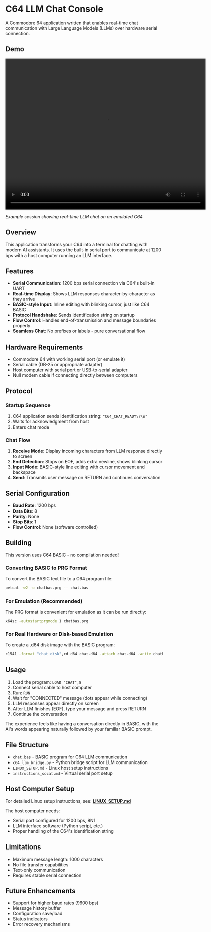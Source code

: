 # C64 LLM Chat Console

A Commodore 64 application written that enables real-time chat communication with Large Language Models (LLMs) over hardware serial connection.

## Demo

<video width="640" height="480" controls>
  <source src="docs/jack.mp4" type="video/mp4">
  Your browser does not support the video tag.
</video>

*Example session showing real-time LLM chat on an emulated C64*

## Overview

This application transforms your C64 into a terminal for chatting with modern AI assistants. It uses the built-in serial port to communicate at 1200 bps with a host computer running an LLM interface.

## Features

- **Serial Communication**: 1200 bps serial connection via C64's built-in UART
- **Real-time Display**: Shows LLM responses character-by-character as they arrive
- **BASIC-style Input**: Inline editing with blinking cursor, just like C64 BASIC
- **Protocol Handshake**: Sends identification string on startup
- **Flow Control**: Handles end-of-transmission and message boundaries properly
- **Seamless Chat**: No prefixes or labels - pure conversational flow

## Hardware Requirements

- Commodore 64 with working serial port (or emulate it)
- Serial cable (DB-25 or appropriate adapter)
- Host computer with serial port or USB-to-serial adapter
- Null modem cable if connecting directly between computers

## Protocol

### Startup Sequence
1. C64 application sends identification string: `"C64_CHAT_READY\r\n"`
2. Waits for acknowledgment from host
3. Enters chat mode

### Chat Flow
1. **Receive Mode**: Display incoming characters from LLM response directly to screen
2. **End Detection**: Stops on EOF, adds extra newline, shows blinking cursor
3. **Input Mode**: BASIC-style line editing with cursor movement and backspace
4. **Send**: Transmits user message on RETURN and continues conversation

## Serial Configuration

- **Baud Rate**: 1200 bps
- **Data Bits**: 8
- **Parity**: None
- **Stop Bits**: 1
- **Flow Control**: None (software controlled)

## Building

This version uses C64 BASIC - no compilation needed!

### Converting BASIC to PRG Format

To convert the BASIC text file to a C64 program file:

```bash
petcat -w2 -o chatbas.prg -- chat.bas
```

### For Emulation (Recommended)

The PRG format is convenient for emulation as it can be run directly:

```bash
x64sc -autostartprgmode 1 chatbas.prg
```

### For Real Hardware or Disk-based Emulation

To create a .d64 disk image with the BASIC program:

```bash
c1541 -format "chat disk",cd d64 chat.d64 -attach chat.d64 -write chatbas.prg chat
```

## Usage

1. Load the program: `LOAD "CHAT",8`
2. Connect serial cable to host computer  
3. Run: `RUN`
4. Wait for "CONNECTED" message (dots appear while connecting)
5. LLM responses appear directly on screen
6. After LLM finishes (EOF), type your message and press RETURN
7. Continue the conversation

The experience feels like having a conversation directly in BASIC, with the AI's words appearing naturally followed by your familiar BASIC prompt.

## File Structure

- `chat.bas` - BASIC program for C64 LLM communication
- `c64_llm_bridge.py` - Python bridge script for LLM communication  
- `LINUX_SETUP.md` - Linux host setup instructions
- `instructions_socat.md` - Virtual serial port setup

## Host Computer Setup

For detailed Linux setup instructions, see: **[LINUX_SETUP.md](LINUX_SETUP.md)**

The host computer needs:
- Serial port configured for 1200 bps, 8N1
- LLM interface software (Python script, etc.)
- Proper handling of the C64's identification string

## Limitations

- Maximum message length: 1000 characters
- No file transfer capabilities
- Text-only communication
- Requires stable serial connection

## Future Enhancements

- Support for higher baud rates (9600 bps)
- Message history buffer
- Configuration save/load
- Status indicators
- Error recovery mechanisms
